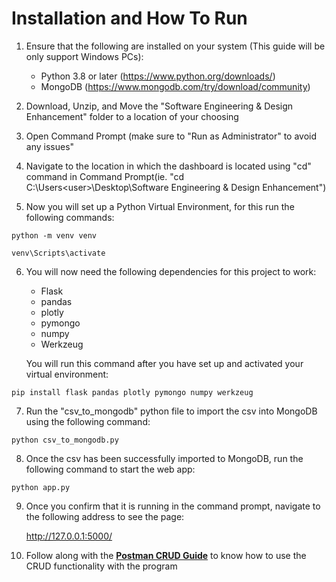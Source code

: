 # Installation and How To Run

1. Ensure that the following are installed on your system (This guide will be only support Windows PCs):
	- Python 3.8 or later (https://www.python.org/downloads/)
	- MongoDB (https://www.mongodb.com/try/download/community)

2. Download, Unzip, and Move the "Software Engineering & Design Enhancement" folder to a location of your choosing

3. Open Command Prompt (make sure to "Run as Administrator" to avoid any issues"

4. Navigate to the location in which the dashboard is located using "cd" command in Command Prompt(ie. "cd C:\Users\<user>\Desktop\Software Engineering & Design Enhancement")

5. Now you will set up a Python Virtual Environment, for this run the following commands:
```
python -m venv venv
```
```	
venv\Scripts\activate
```
6. You will now need the following dependencies for this project to work:
	- Flask
	- pandas
	- plotly
	- pymongo
	- numpy
	- Werkzeug
	
	You will run this command after you have set up and activated your virtual environment: 
  ```
pip install flask pandas plotly pymongo numpy werkzeug
  ```
7. Run the "csv_to_mongodb" python file to import the csv into MongoDB using the following command:
  ```
python csv_to_mongodb.py
  ```
8. Once the csv has been successfully imported to MongoDB, run the following command to start the web app:
  ```
python app.py
  ```
9. Once you confirm that it is running in the command prompt, navigate to the following address to see the page:

	http://127.0.0.1:5000/

10. Follow along with the **[Postman CRUD Guide](https://github.com/T-Meini/ePortfolio/blob/main/Software%20Engineering%20%26%20Design%20Enhancement/Postman%20CRUD%20Guide.pdf)** to know how to use the CRUD functionality with the program
